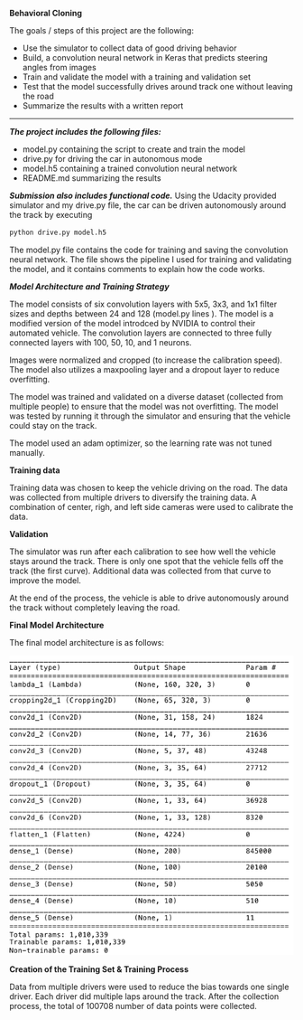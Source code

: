 **Behavioral Cloning** 

The goals / steps of this project are the following:
* Use the simulator to collect data of good driving behavior
* Build, a convolution neural network in Keras that predicts steering angles from images
* Train and validate the model with a training and validation set
* Test that the model successfully drives around track one without leaving the road
* Summarize the results with a written report


[//]: # (Image References)

[image1]: ./examples/Model.png "Model Visualization"
[image2]: ./examples/placeholder.png "Grayscaling"
[image3]: ./examples/placeholder_small.png "Recovery Image"
[image4]: ./examples/placeholder_small.png "Recovery Image"
[image5]: ./examples/placeholder_small.png "Recovery Image"
[image6]: ./examples/placeholder_small.png "Normal Image"
[image7]: ./examples/placeholder_small.png "Flipped Image"

---
***The project includes the following files:***

* model.py containing the script to create and train the model
* drive.py for driving the car in autonomous mode
* model.h5 containing a trained convolution neural network 
* README.md summarizing the results

***Submission also includes functional code.*** Using the Udacity provided simulator and my drive.py file, the car can be driven autonomously around the track by executing 
```sh
python drive.py model.h5
```

The model.py file contains the code for training and saving the convolution neural network. The file shows the pipeline I used for training and validating the model, and it contains comments to explain how the code works.

***Model Architecture and Training Strategy***

The model consists of six convolution layers with 5x5, 3x3, and 1x1 filter sizes and depths between 24 and 128 (model.py lines ). The model is a modified version of the model introdced by NVIDIA to control their automated vehicle. The convolution layers are connected to three fully connected layers with 100, 50, 10, and 1 neurons.

Images were normalized and cropped (to increase the calibration speed). The model also utilizes a maxpooling layer and a dropout layer to reduce overfitting. 

The model was trained and validated on a diverse dataset (collected from multiple people) to ensure that the model was not overfitting. The model was tested by running it through the simulator and ensuring that the vehicle could stay on the track.

The model used an adam optimizer, so the learning rate was not tuned manually.

****Training data****

Training data was chosen to keep the vehicle driving on the road. The data was collected from multiple drivers to diversify the training data. A combination of center, righ, and left side cameras were used to calibrate the data.

****Validation****

The simulator was run after each calibration to see how well the vehicle stays around the track. There is only one spot that the vehicle fells off the track (the first curve). Additional data was collected from that curve to improve the model.

At the end of the process, the vehicle is able to drive autonomously around the track without completely leaving the road.

****Final Model Architecture****

The final model architecture is as follows:

![alt text][image1]


****Creation of the Training Set & Training Process****

Data from multiple drivers were used to reduce the bias towards one single driver. Each driver did multiple laps around the track.
After the collection process, the total of 100708 number of data points were collected. 
